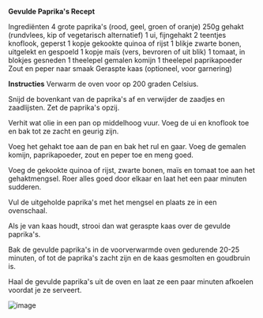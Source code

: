 __Gevulde Paprika's Recept__

Ingrediënten
4 grote paprika's (rood, geel, groen of oranje)
250g gehakt (rundvlees, kip of vegetarisch alternatief)
1 ui, fijngehakt
2 teentjes knoflook, geperst
1 kopje gekookte quinoa of rijst
1 blikje zwarte bonen, uitgelekt en gespoeld
1 kopje maïs (vers, bevroren of uit blik)
1 tomaat, in blokjes gesneden
1 theelepel gemalen komijn
1 theelepel paprikapoeder
Zout en peper naar smaak
Geraspte kaas (optioneel, voor garnering)

**Instructies**
Verwarm de oven voor op 200 graden Celsius.

Snijd de bovenkant van de paprika's af en verwijder de zaadjes en zaadlijsten. Zet de paprika's opzij.

Verhit wat olie in een pan op middelhoog vuur. Voeg de ui en knoflook toe en bak tot ze zacht en geurig zijn.

Voeg het gehakt toe aan de pan en bak het rul en gaar. Voeg de gemalen komijn, paprikapoeder, zout en peper toe en meng goed.

Voeg de gekookte quinoa of rijst, zwarte bonen, maïs en tomaat toe aan het gehaktmengsel. Roer alles goed door elkaar en laat het een paar minuten sudderen.

Vul de uitgeholde paprika's met het mengsel en plaats ze in een ovenschaal.

Als je van kaas houdt, strooi dan wat geraspte kaas over de gevulde paprika's.

Bak de gevulde paprika's in de voorverwarmde oven gedurende 20-25 minuten, of tot de paprika's zacht zijn en de kaas gesmolten en goudbruin is.

Haal de gevulde paprika's uit de oven en laat ze een paar minuten afkoelen voordat je ze serveert.

![image](https://github.com/Matthijs2211/skil_markdown_les/assets/144898602/225cf4aa-1536-4a04-9a39-e406d7826791)
